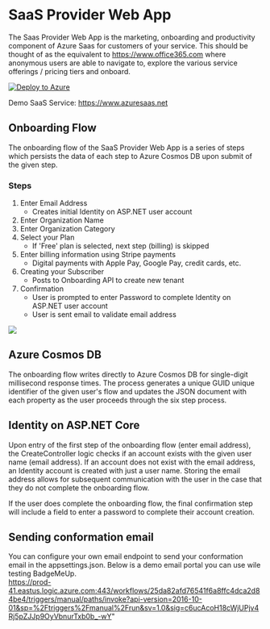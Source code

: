 # SaaS Provider Web App

The Saas Provider Web App is the marketing, onboarding and productivity component of Azure Saas for customers of your service.  This should be thought of as the equivalent to https://www.office365.com where anonymous users are able to navigate to, explore the various service offerings / pricing tiers and onboard.  

[![Deploy to Azure](https://www.azuresaas.net/assets/images/deploy-to-azure.svg)](https://portal.azure.com/#create/Microsoft.Template/uri/https%3A%2F%2Fraw.githubusercontent.com%2FAzure%2Fazure-saas%2Fmain%2Fsrc%2FSaas.Provider%2FSaas.Provider.Web.Deployment%2Fazuredeploy.json)

Demo SaaS Service:  https://www.azuresaas.net

## Onboarding Flow
The onboarding flow of the SaaS Provider Web App is a series of steps which persists the data of each step to Azure Cosmos DB upon submit of the given step.


### Steps
1. Enter Email Address
	- Creates initial Identity on ASP.NET user account
2. Enter Organization Name
3. Enter Organization Category
4. Select your Plan
	- If 'Free' plan is selected, next step (billing) is skipped
5. Enter billing information using Stripe payments
	- Digital payments with Apple Pay, Google Pay, credit cards, etc.
6. Creating your Subscriber
	- Posts to Onboarding API to create new tenant
7. Confirmation
	- User is prompted to enter Password to complete Identity on ASP.NET user account
	- User is sent email to validate email address

<img src="https://stsaasprod001.blob.core.windows.net/assets/images/saas-provider-onboarding-flow.png">

## Azure Cosmos DB
 The onboarding flow writes directly to Azure Cosmos DB for single-digit millisecond response times.  The process generates a unique GUID unique identifier of the given user's flow and updates the JSON document with each property as the user proceeds through the six step process.

## Identity on ASP.NET Core
Upon entry of the first step of the onboarding flow (enter email address), the CreateController logic checks if an account exists with the given user name (email address).  If an account does not exist with the email address, an Identity account is created with just a user name.  Storing the email address allows for subsequent communication with the user in the case that they do not complete the onboarding flow.

If the user does complete the onboarding flow, the final confirmation step will include a field to enter a password to complete their account creation.  

## Sending conformation email 
You can configure your own email endpoint to send your conformation email in the appsettings.json. Below is a demo email portal you can use wile testing BadgeMeUp.  
https://prod-41.eastus.logic.azure.com:443/workflows/25da82afd76541f6a8ffc4dca2d84be4/triggers/manual/paths/invoke?api-version=2016-10-01&sp=%2Ftriggers%2Fmanual%2Frun&sv=1.0&sig=c6ucAcoH18cWjUPjv4Rj5pZJJp9OyVbnurTxb0b_-wY"
